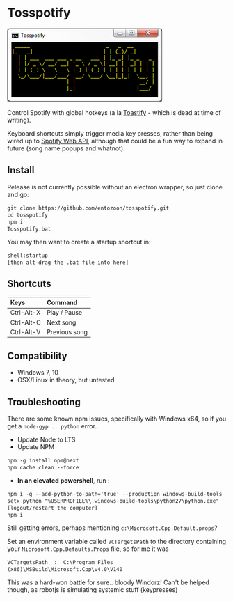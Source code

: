 # Tosspotify

![Screenshot](/posterity/screenshot-1.png "Screenshot")

Control Spotify with global hotkeys (a la [Toastify](https://github.com/aleab/toastify) - which is dead at time of writing).

Keyboard shortcuts simply trigger media key presses, rather than being wired up to [Spotify Web API](https://github.com/thelinmichael/spotify-web-api-node), although that could be a fun way to expand in future (song name popups and whatnot).

## Install

Release is not currently possible without an electron wrapper, so just clone and go:

    git clone https://github.com/entozoon/tosspotify.git
    cd tosspotify
    npm i
    Tosspotify.bat

You may then want to create a startup shortcut in:

    shell:startup
    [then alt-drag the .bat file into here]

## Shortcuts

| Keys       | Command       |
| :--------- | :------------ |
| Ctrl-Alt-X | Play / Pause  |
| Ctrl-Alt-C | Next song     |
| Ctrl-Alt-V | Previous song |

## Compatibility

- Windows 7, 10
- OSX/Linux in theory, but untested

## Troubleshooting

There are some known npm issues, specifically with Windows x64, so if you get a `node-gyp .. python` error..

- Update Node to LTS
- Update NPM
```
npm -g install npm@next
npm cache clean --force
```
- **In an elevated powershell**, run :
```
npm i -g --add-python-to-path='true' --production windows-build-tools
setx python "%USERPROFILE%\.windows-build-tools\python27\python.exe"
[logout/restart the computer]
npm i
```
Still getting errors, perhaps mentioning `c:\Microsoft.Cpp.Default.props`?
    
Set an environment variable called `VCTargetsPath` to the directory containing your `Microsoft.Cpp.Defaults.Props` file, so for me it was 
    
    VCTargetsPath  :  C:\Program Files (x86)\MSBuild\Microsoft.Cpp\v4.0\V140
    
This was a hard-won battle for sure.. bloody Windorz! Can't be helped though, as robotjs is simulating systemic stuff (keypresses)

